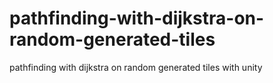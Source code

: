 # pathfinding-with-dijkstra-on-random-generated-tiles
pathfinding with dijkstra on random generated tiles with unity
